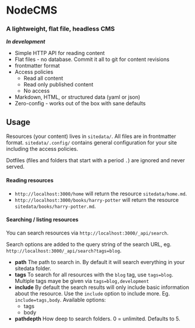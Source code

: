 # NodeCMS
### A lightweight, flat file, headless CMS

***In development***

- Simple HTTP API for reading content
- Flat files - no database. Commit it all to git for content revisions
- frontmatter format
- Access policies
  - Read all content
  - Read only published content
  - No access
- Markdown, HTML, or structured data (yaml or json)
- Zero-config - works out of the box with sane defaults

## Usage

Resources (your content) lives in `sitedata/`. All files are in frontmatter format. `sitedata/.config/` contains general configuration for your site including the access policies.

Dotfiles (files and folders that start with a period `.`) are ignored and never served.

#### Reading resources

- `http://localhost:3000/home` will return the resource `sitedata/home.md`. 
- `http://localhost:3000/books/harry-potter` will return the resource `sitedata/books/harry-potter.md`.

#### Searching / listing resources
You can search resources via `http://localhost:3000/_api/search`.

Search options are added to the query string of the search URL, eg. `http://localhost:3000/_api/search?tags=blog`.

- **path**
  The path to search in. By default it will search everything in your sitedata folder.
- **tags**
  To search for all resources with the `blog` tag, use `tags=blog`. Multiple tags maye be given via `tags=blog,development`
- **include**
  By default the search results will only include basic information about the resource. Use the `include` option to include more. Eg. `include=tags,body`. Available options:
  - tags
  - body
- **pathdepth**
  How deep to search folders. 0 = unlimited. Defaults to 5.
